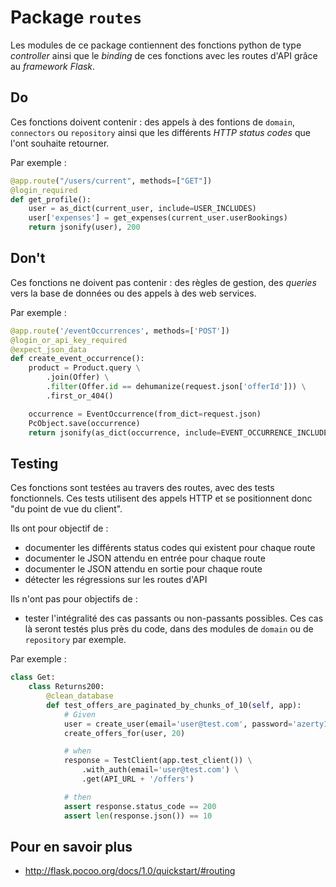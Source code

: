 # Package `routes`
Les modules de ce package contiennent des fonctions python de type _controller_ ainsi que le _binding_ de ces fonctions
avec les routes d'API grâce au _framework Flask_.

## Do
Ces fonctions doivent contenir : des appels à des fontions de `domain`, `connectors` ou `repository` ainsi que
les différents _HTTP status codes_ que l'ont souhaite retourner.

Par exemple :
```python
@app.route("/users/current", methods=["GET"])
@login_required
def get_profile():
    user = as_dict(current_user, include=USER_INCLUDES)
    user['expenses'] = get_expenses(current_user.userBookings)
    return jsonify(user), 200
```

## Don't
Ces fonctions ne doivent pas contenir : des règles de gestion, des _queries_ vers la base de données ou des appels à des
web services.

Par exemple :
```python
@app.route('/eventOccurrences', methods=['POST'])
@login_or_api_key_required
@expect_json_data
def create_event_occurrence():
    product = Product.query \
        .join(Offer) \
        .filter(Offer.id == dehumanize(request.json['offerId'])) \
        .first_or_404()

    occurrence = EventOccurrence(from_dict=request.json)
    PcObject.save(occurrence)
    return jsonify(as_dict(occurrence, include=EVENT_OCCURRENCE_INCLUDES)), 201
```

## Testing
Ces fonctions sont testées au travers des routes, avec des tests fonctionnels. Ces tests utilisent des appels HTTP et
se positionnent donc "du point de vue du client".

Ils ont pour objectif de :
* documenter les différents status codes qui existent pour chaque route
* documenter le JSON attendu en entrée pour chaque route
* documenter le JSON attendu en sortie pour chaque route
* détecter les régressions sur les routes d'API

Ils n'ont pas pour objectifs de :
* tester l'intégralité des cas passants ou non-passants possibles. Ces cas là seront testés plus près du code, dans des
modules de `domain` ou de `repository` par exemple.

Par exemple :
```python
class Get:
    class Returns200:
        @clean_database
        def test_offers_are_paginated_by_chunks_of_10(self, app):
            # Given
            user = create_user(email='user@test.com', password='azerty123')
            create_offers_for(user, 20)

            # when
            response = TestClient(app.test_client()) \
                .with_auth(email='user@test.com') \
                .get(API_URL + '/offers')

            # then
            assert response.status_code == 200
            assert len(response.json()) == 10
```

## Pour en savoir plus
* http://flask.pocoo.org/docs/1.0/quickstart/#routing
